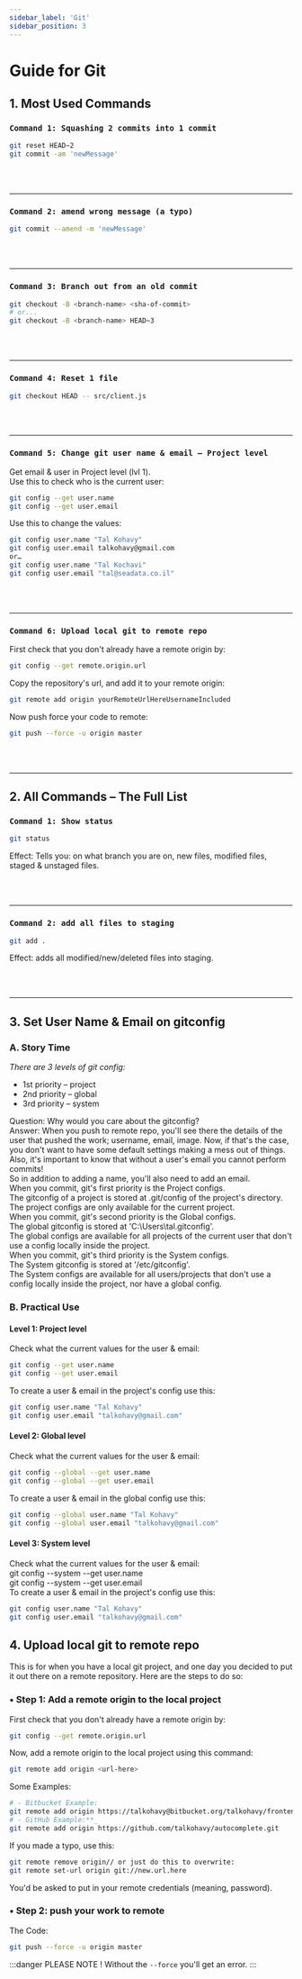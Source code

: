 ```yaml
---
sidebar_label: 'Git'
sidebar_position: 3
---
```


# Guide for Git

## 1. Most Used Commands

### `Command 1: Squashing 2 commits into 1 commit`
```bash
git reset HEAD~2
git commit -am 'newMessage'
```

<br/>
<br/>
<hr style={{ borderTop: "dashed 1px", backgroundColor: "transparent" }} />

### `Command 2: amend wrong message (a typo)`
```bash
git commit --amend -m 'newMessage'
```

<br/>
<br/>
<hr style={{ borderTop: "dashed 1px", backgroundColor: "transparent" }} />

### `Command 3: Branch out from an old commit`

```bash
git checkout -B <branch-name> <sha-of-commit>
# or...
git checkout -B <branch-name> HEAD~3
```

<br/>
<br/>
<hr style={{ borderTop: "dashed 1px", backgroundColor: "transparent" }} />

### `Command 4: Reset 1 file`

```bash
git checkout HEAD -- src/client.js
```

<br/>
<br/>
<hr style={{ borderTop: "dashed 1px", backgroundColor: "transparent" }} />

### `Command 5: Change git user name & email – Project level`  
Get email & user in Project level (lvl 1).  
Use this to check who is the current user:  
```bash
git config --get user.name
git config --get user.email
```
Use this to change the values:  
```bash
git config user.name "Tal Kohavy"
git config user.email talkohavy@gmail.com
or…
git config user.name "Tal Kochavi"
git config user.email "tal@seadata.co.il"
```

<br/>
<br/>
<hr style={{ borderTop: "dashed 1px", backgroundColor: "transparent" }} />

### `Command 6: Upload local git to remote repo`  
First check that you don't already have a remote origin by:  

```bash
git config --get remote.origin.url
```

Copy the repository's url, and add it to your remote origin:  

```bash
git remote add origin yourRemoteUrlHereUsernameIncluded
```

Now push force your code to remote:  

```bash
git push --force -u origin master
```

<br/>
<br/>
<hr style={{ borderTop: "dashed 1px", backgroundColor: "transparent" }} />


## 2. All Commands – The Full List

### `Command 1: Show status`

```bash
git status
```
Effect: Tells you: on what branch you are on, new files, modified files, staged & unstaged files.

<br/>
<br/>
<hr style={{ borderTop: "dashed 1px", backgroundColor: "transparent" }} />

### `Command 2: add all files to staging`
```bash
git add .
```
Effect: adds all modified/new/deleted files into staging.

<br/>
<br/>
<hr style={{ borderTop: "dashed 1px", backgroundColor: "transparent" }} />

## 3. Set User Name & Email on gitconfig

### **A. Story Time**  
_There are 3 levels of git config:_  
- 1st priority – project  
- 2nd priority – global  
- 3rd priority – system  

Question: Why would you care about the gitconfig?  
Answer: When you push to remote repo, you'll see there the details of the user that pushed the work; username, email, image. Now, if that's the case, you don't want to have some default settings making a mess out of things.  
Also, it's important to know that without a user's email you cannot perform commits!  
So in addition to adding a name, you'll also need to add an email.  
When you commit, git's first priority is the Project configs.  
The gitconfig of a project is stored at .git/config of the project's directory.  
The project configs are only available for the current project.  
When you commit, git's second priority is the Global configs.  
The global gitconfig is stored at 'C:\Users\tal\.gitconfig'.  
The global configs are available for all projects of the current user that don't use a config locally inside the project.  
When you commit, git's third priority is the System configs.  
The System gitconfig is stored at '/etc/gitconfig'.  
The System configs are available for all users/projects that don't use a config locally inside the project, nor have a global config.  

### B. Practical Use  

#### Level 1: Project level  
Check what the current values for the user & email:  

```bash
git config --get user.name
git config --get user.email
```

To create a user & email in the project's config use this:

```bash
git config user.name "Tal Kohavy"
git config user.email "talkohavy@gmail.com"
```

#### Level 2: Global level  
Check what the current values for the user & email:  

```bash
git config --global --get user.name
git config --global --get user.email
```

To create a user & email in the global config use this:  

```bash
git config --global user.name "Tal Kohavy"
git config --global user.email "talkohavy@gmail.com"
```

#### Level 3: System level
Check what the current values for the user & email:  
git config --system --get user.name  
git config --system --get user.email  
To create a user & email in the project's config use this:  

```bash
git config user.name "Tal Kohavy"
git config user.email "talkohavy@gmail.com"
```


## 4. Upload local git to remote repo  
This is for when you have a local git project, and one day you decided to put it out there on a remote repository. Here are the steps to do so:  

### • Step 1: Add a remote origin to the local project
First check that you don't already have a remote origin by:

```bash
git config --get remote.origin.url
```

Now, add a remote origin to the local project using this command:

```bash
git remote add origin <url-here>
```

Some Examples:

```bash
# - Bitbucket Example:
git remote add origin https://talkohavy@bitbucket.org/talkohavy/frontend.git  
# - GitHub Example:**_  
git remote add origin https://github.com/talkohavy/autocomplete.git
```
If you made a typo, use this:  

```bash
git remote remove origin// or just do this to overwrite:
git remote set-url origin git://new.url.here
```

You'd be asked to put in your remote credentials (meaning, password).  

### • Step 2: push your work to remote  

The Code:

```bash
git push --force -u origin master
```


:::danger PLEASE NOTE !
Without the `--force` you'll get an error.
:::

